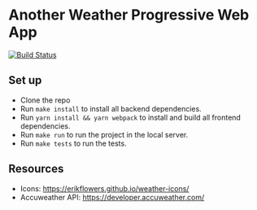# Another Weather Progressive Web App

[![Build Status](https://travis-ci.org/jgasteiz/weather-pwa.svg?branch=master)](https://travis-ci.org/jgasteiz/weather-pwa)

## Set up

- Clone the repo
- Run `make install` to install all backend dependencies.
- Run `yarn install && yarn webpack` to install and build all frontend dependencies.
- Run `make run` to run the project in the local server.
- Run `make tests` to run the tests.

## Resources

- Icons: https://erikflowers.github.io/weather-icons/
- Accuweather API: https://developer.accuweather.com/
